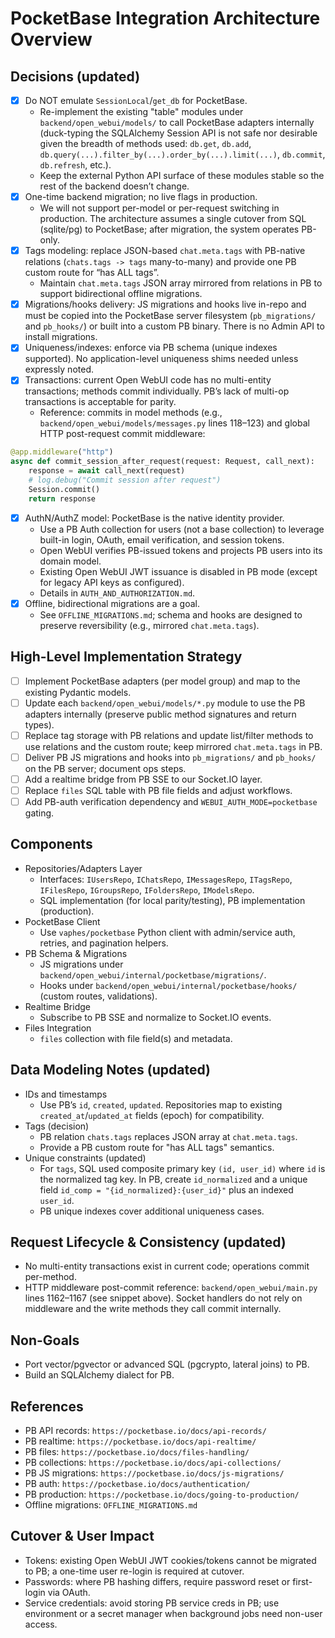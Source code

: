 # PocketBase Integration Architecture Overview

## Decisions (updated)
- [x] Do NOT emulate `SessionLocal`/`get_db` for PocketBase.
  - Re-implement the existing "table" modules under `backend/open_webui/models/` to call PocketBase adapters internally (duck-typing the SQLAlchemy Session API is not safe nor desirable given the breadth of methods used: `db.get`, `db.add`, `db.query(...).filter_by(...).order_by(...).limit(...)`, `db.commit`, `db.refresh`, etc.).
  - Keep the external Python API surface of these modules stable so the rest of the backend doesn’t change.
- [x] One-time backend migration; no live flags in production.
  - We will not support per-model or per-request switching in production. The architecture assumes a single cutover from SQL (sqlite/pg) to PocketBase; after migration, the system operates PB-only.
- [x] Tags modeling: replace JSON-based `chat.meta.tags` with PB-native relations (`chats.tags -> tags` many-to-many) and provide one PB custom route for “has ALL tags”.
  - Maintain `chat.meta.tags` JSON array mirrored from relations in PB to support bidirectional offline migrations.
- [x] Migrations/hooks delivery: JS migrations and hooks live in-repo and must be copied into the PocketBase server filesystem (`pb_migrations/` and `pb_hooks/`) or built into a custom PB binary. There is no Admin API to install migrations.
- [x] Uniqueness/indexes: enforce via PB schema (unique indexes supported). No application-level uniqueness shims needed unless expressly noted.
- [x] Transactions: current Open WebUI code has no multi-entity transactions; methods commit individually. PB’s lack of multi-op transactions is acceptable for parity.
  - Reference: commits in model methods (e.g., `backend/open_webui/models/messages.py` lines 118–123) and global HTTP post-request commit middleware:
```1162:1167:backend/open_webui/main.py
@app.middleware("http")
async def commit_session_after_request(request: Request, call_next):
    response = await call_next(request)
    # log.debug("Commit session after request")
    Session.commit()
    return response
```
- [x] AuthN/AuthZ model: PocketBase is the native identity provider.
  - Use a PB Auth collection for users (not a base collection) to leverage built-in login, OAuth, email verification, and session tokens.
  - Open WebUI verifies PB-issued tokens and projects PB users into its domain model.
  - Existing Open WebUI JWT issuance is disabled in PB mode (except for legacy API keys as configured).
  - Details in `AUTH_AND_AUTHORIZATION.md`.
- [x] Offline, bidirectional migrations are a goal.
  - See `OFFLINE_MIGRATIONS.md`; schema and hooks are designed to preserve reversibility (e.g., mirrored `chat.meta.tags`).

## High-Level Implementation Strategy
- [ ] Implement PocketBase adapters (per model group) and map to the existing Pydantic models.
- [ ] Update each `backend/open_webui/models/*.py` module to use the PB adapters internally (preserve public method signatures and return types).
- [ ] Replace tag storage with PB relations and update list/filter methods to use relations and the custom route; keep mirrored `chat.meta.tags` in PB.
- [ ] Deliver PB JS migrations and hooks into `pb_migrations/` and `pb_hooks/` on the PB server; document ops steps.
- [ ] Add a realtime bridge from PB SSE to our Socket.IO layer.
- [ ] Replace `files` SQL table with PB file fields and adjust workflows.
 - [ ] Add PB-auth verification dependency and `WEBUI_AUTH_MODE=pocketbase` gating.

## Components
- Repositories/Adapters Layer
  - Interfaces: `IUsersRepo`, `IChatsRepo`, `IMessagesRepo`, `ITagsRepo`, `IFilesRepo`, `IGroupsRepo`, `IFoldersRepo`, `IModelsRepo`.
  - SQL implementation (for local parity/testing), PB implementation (production).
- PocketBase Client
  - Use `vaphes/pocketbase` Python client with admin/service auth, retries, and pagination helpers.
- PB Schema & Migrations
  - JS migrations under `backend/open_webui/internal/pocketbase/migrations/`.
  - Hooks under `backend/open_webui/internal/pocketbase/hooks/` (custom routes, validations).
- Realtime Bridge
  - Subscribe to PB SSE and normalize to Socket.IO events.
- Files Integration
  - `files` collection with file field(s) and metadata.

## Data Modeling Notes (updated)
- IDs and timestamps
  - Use PB’s `id`, `created`, `updated`. Repositories map to existing `created_at`/`updated_at` fields (epoch) for compatibility.
- Tags (decision)
  - PB relation `chats.tags` replaces JSON array at `chat.meta.tags`.
  - Provide a PB custom route for "has ALL tags" semantics.
- Unique constraints (updated)
  - For `tags`, SQL used composite primary key `(id, user_id)` where `id` is the normalized tag key. In PB, create `id_normalized` and a unique field `id_comp = "{id_normalized}:{user_id}"` plus an indexed `user_id`.
  - PB unique indexes cover additional uniqueness cases.

## Request Lifecycle & Consistency (updated)
- No multi-entity transactions exist in current code; operations commit per-method.
- HTTP middleware post-commit reference: `backend/open_webui/main.py` lines 1162–1167 (see snippet above). Socket handlers do not rely on middleware and the write methods they call commit internally.

## Non-Goals
- Port vector/pgvector or advanced SQL (pgcrypto, lateral joins) to PB.
- Build an SQLAlchemy dialect for PB.

## References
- PB API records: `https://pocketbase.io/docs/api-records/`
- PB realtime: `https://pocketbase.io/docs/api-realtime/`
- PB files: `https://pocketbase.io/docs/files-handling/`
- PB collections: `https://pocketbase.io/docs/api-collections/`
- PB JS migrations: `https://pocketbase.io/docs/js-migrations/`
- PB auth: `https://pocketbase.io/docs/authentication/`
- PB production: `https://pocketbase.io/docs/going-to-production/`
- Offline migrations: `OFFLINE_MIGRATIONS.md`

## Cutover & User Impact
- Tokens: existing Open WebUI JWT cookies/tokens cannot be migrated to PB; a one-time user re-login is required at cutover.
- Passwords: where PB hashing differs, require password reset or first-login via OAuth.
- Service credentials: avoid storing PB service creds in PB; use environment or a secret manager when background jobs need non-user access.